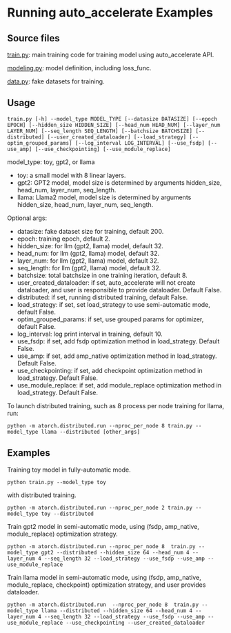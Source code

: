 # Running auto_accelerate Examples

## Source files

[train.py](./train.py): main training code for training model using auto_accelerate API.

[modeling.py](./modeling.py): model definition, including loss_func.

[data.py](./data.py): fake datasets for training.


## Usage

```
train.py [-h] --model_type MODEL_TYPE [--datasize DATASIZE] [--epoch EPOCH] [--hidden_size HIDDEN_SIZE] [--head_num HEAD_NUM] [--layer_num LAYER_NUM] [--seq_length SEQ_LENGTH] [--batchsize BATCHSIZE] [--distributed] [--user_created_dataloader] [--load_strategy] [--optim_grouped_params] [--log_interval LOG_INTERVAL] [--use_fsdp] [--use_amp] [--use_checkpointing] [--use_module_replace]
```

model_type: toy, gpt2, or llama


- toy: a small model with 8 linear layers.
- gpt2: GPT2 model, model size is determined by arguments hidden_size, head_num, layer_num, seq_length.
- llama: Llama2 model, model size is determined by arguments hidden_size, head_num, layer_num, seq_length.

Optional args:

+ datasize: fake dataset size for training, default 200.
+ epoch: training epoch, default 2.
+ hidden_size: for llm (gpt2, llama) model, default 32.
+ head_num: for llm (gpt2, llama) model, default 32.
+ layer_num: for llm (gpt2, llama) model, default 32.
+ seq_length: for llm (gpt2, llama) model, default 32.
+ batchsize: total batchsize in one training iteration, default 8.
+ user_created_dataloader: if set, auto_accelerate will not create dataloader, and user is responsible to provide dataloader. Default False.
+ distributed: if set, running distributed training, default False.
+ load_strategy: if set, set load_strategy to use semi-automatic mode, default False.
+ optim_grouped_params: if set, use grouped params for optimizer, default False.
+ log_interval: log print interval in training, default 10.
+ use_fsdp: if set, add fsdp optimization method in load_strategy. Default False.
+ use_amp: if set, add amp_native optimization method in load_strategy. Default False.
+ use_checkpointing: if set, add checkpoint optimization method in load_strategy. Default False.
+ use_module_replace: if set, add module_replace optimization method in load_strategy. Default False.

To launch distributed training, such as 8 process per node training for llama,  run:

```
python -m atorch.distributed.run --nproc_per_node 8 train.py --model_type llama --distributed [other_args]
```

## Examples

Training toy model in fully-automatic mode.
```
python train.py --model_type toy
```
with distributed training.

```
python -m atorch.distributed.run --nproc_per_node 2 train.py --model_type toy --distributed
```

Train gpt2 model in semi-automatic mode, using (fsdp, amp_native, module_replace) optimization strategy.

```
python -m atorch.distributed.run --nproc_per_node 8  train.py --model_type gpt2 --distributed --hidden_size 64 --head_num 4 --layer_num 4 --seq_length 32 --load_strategy --use_fsdp --use_amp --use_module_replace
```

Train llama model in semi-automatic mode, using (fsdp, amp_native, module_replace, checkpoint) optimization strategy, and user provides dataloader.
```
python -m atorch.distributed.run  --nproc_per_node 8  train.py --model_type llama --distributed --hidden_size 64 --head_num 4 --layer_num 4 --seq_length 32 --load_strategy --use_fsdp --use_amp --use_module_replace --use_checkpointing --user_created_dataloader
```
